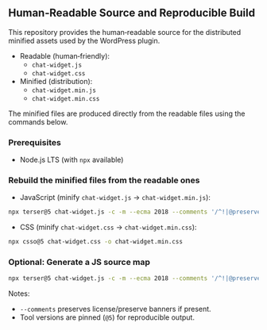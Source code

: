 ## Human‑Readable Source and Reproducible Build

This repository provides the human‑readable source for the distributed minified assets used by the WordPress plugin.

- Readable (human‑friendly):
  - `chat-widget.js`
  - `chat-widget.css`
- Minified (distribution):
  - `chat-widget.min.js`
  - `chat-widget.min.css`

The minified files are produced directly from the readable files using the commands below.

### Prerequisites
- Node.js LTS (with `npx` available)

### Rebuild the minified files from the readable ones

- JavaScript (minify `chat-widget.js` → `chat-widget.min.js`):
```bash
npx terser@5 chat-widget.js -c -m --ecma 2018 --comments '/^!|@preserve|@license|@cc_on/' -o chat-widget.min.js
```

- CSS (minify `chat-widget.css` → `chat-widget.min.css`):
```bash
npx csso@5 chat-widget.css -o chat-widget.min.css
```

### Optional: Generate a JS source map
```bash
npx terser@5 chat-widget.js -c -m --ecma 2018 --comments '/^!|@preserve|@license|@cc_on/' --source-map "url='chat-widget.min.js.map'" -o chat-widget.min.js
```

Notes:
- `--comments` preserves license/preserve banners if present.
- Tool versions are pinned (`@5`) for reproducible output.

